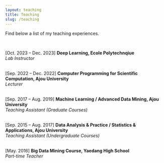 ```yaml
---
layout: teaching
title: Teaching
slug: /teaching
---
```

<p>
Find below a list of my teaching experiences.
</p>
<br />

<p>
[Oct. 2023 &ndash; Dec. 2023]
<b> Deep Learning, Ecole Polytechnqiue </b><br />
<em> Lab Instructor </em><br />
<br />
</p>

<p>
[Sep. 2022 &ndash; Dec. 2022]
<b> Computer Programming for Scientific Computation, Ajou University </b><br />
<em> Lecturer </em><br />
<br />
</p>

<p>
[Sep. 2017 &ndash; Aug. 2019]
<b> Machine Learning / Advanced Data Mining, Ajou University </b><br />
<em> Teaching Assistant (Graduate Courses) </em><br />
<br />
</p>

<p>
[Sep. 2015 &ndash; Aug. 2017]
<b> Data Analysis & Practice / Statistics & Applications, Ajou University </b><br />
<em> Teaching Assistant (Undergraduate Courses) </em><br />
<br />
</p>

<p>
[May. 2016]
<b> Big Data Mining Course, Yaedang High School </b><br />
<em> Part-time Teacher </em><br />
</p>
